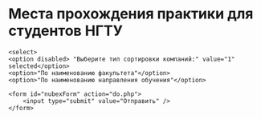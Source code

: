 # Места прохождения практики для студентов НГТУ
<html>
 <head>
  <meta charset="utf-8">
  <title>Тег SELECT</title>
 </head>
<body>
	
	<select>
	<option disabled> "Выберите тип сортировки компаний:" value="1" selected</option>
	<option>"По наименованию факультета"</option>
	<option>"По наименованию направления обучения"</option>
	
	<form id="nubexForm" action="do.php">
		<input type="submit" value="Отправить" />
	</form>
</select>
</body>
</html>
